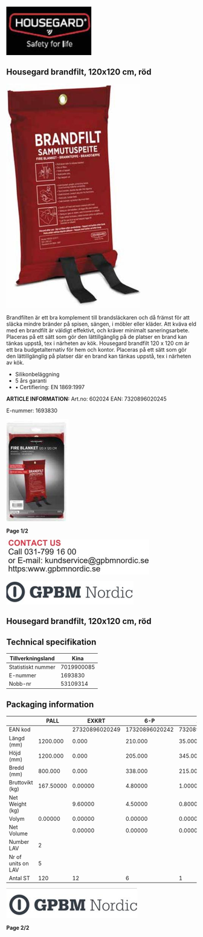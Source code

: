 ![](images/_page_0_Picture_1.jpeg)

## Housegard brandfilt, 120x120 cm, röd

![](images/_page_0_Picture_3.jpeg)

Brandfilten är ett bra komplement till brandsläckaren och då främst för att släcka mindre bränder på spisen, sängen, i möbler eller kläder. Att kväva eld med en brandfilt är väldigt effektivt, och kräver minimalt saneringsarbete. Placeras på ett sätt som gör den lättillgänglig på de platser en brand kan tänkas uppstå, tex i närheten av kök.
Housegard brandfilt 120 x 120 cm är ett bra budgetalternativ för hem och kontor. Placeras på ett sätt som gör den lättillgänglig på platser där en brand kan tänkas uppstå, tex i närheten av kök. 

- Silikonbeläggning
- 5 års garanti
- • Certifiering: EN 1869:1997

**ARTICLE INFORMATION:** Art.no: 602024 EAN: 7320896020245

E-nummer: 1693830

![](images/_page_0_Picture_9.jpeg)

**Page 1/2**

![](images/_page_0_Picture_11.jpeg)

![](images/_page_0_Picture_12.jpeg)

## Housegard brandfilt, 120x120 cm, röd

## **Technical specifikation**

| Tillverkningsland  | Kina       |
|--------------------|------------|
| Statistiskt nummer | 7019900085 |
| E-nummer           | 1693830    |
| Nobb-nr            | 53109314   |

## **Packaging information**

|                    | PALL      | EXKRT          | 6-P            | 1-P           | ST      |
|--------------------|-----------|----------------|----------------|---------------|---------|
| EAN kod            |           | 27320896020249 | 17320896020242 | 7320896020245 |         |
| Längd (mm)         | 1200.000  | 0.000          | 210.000        | 35.000        | 0.000   |
| Höjd (mm)          | 1200.000  | 0.000          | 205.000        | 345.000       | 0.000   |
| Bredd (mm)         | 800.000   | 0.000          | 338.000        | 215.000       | 0.000   |
| Bruttovikt (kg)    | 167.50000 | 0.00000        | 4.80000        | 1.00000       | 1.00000 |
| Net Weight (kg)    |           | 9.60000        | 4.50000        | 0.80000       | 0.80000 |
| Volym              | 0.00000   | 0.00000        | 0.00000        | 0.00000       | 0.00292 |
| Net Volume         |           | 0.00000        | 0.00000        | 0.00000       | 0.00000 |
| Number LAV         | 2         |                |                |               |         |
| Nr of units on LAV | 5         |                |                |               |         |
| Antal ST           | 120       | 12             | 6              | 1             | 1       |

![](images/_page_1_Picture_7.jpeg)

**Page 2/2**